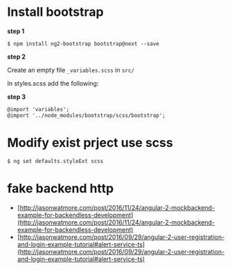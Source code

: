 # Install bootstrap

**step 1**
```
$ npm install ng2-bootstrap bootstrap@next --save
```

**step 2**

Create an empty file `_variables.scss` in `src/`

In styles.scss add the following:

**step 3**

```
@import 'variables'; 
@import '../node_modules/bootstrap/scss/bootstrap';
```

# Modify exist prject use scss

```
$ ng set defaults.styleExt scss
```

# fake backend http

* [http://jasonwatmore.com/post/2016/11/24/angular-2-mockbackend-example-for-backendless-development](http://jasonwatmore.com/post/2016/11/24/angular-2-mockbackend-example-for-backendless-development)
* [http://jasonwatmore.com/post/2016/09/29/angular-2-user-registration-and-login-example-tutorial#alert-service-ts](http://jasonwatmore.com/post/2016/09/29/angular-2-user-registration-and-login-example-tutorial#alert-service-ts)
